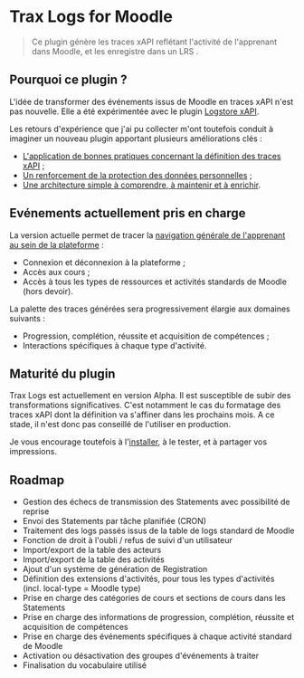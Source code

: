 # Trax Logs for Moodle

> Ce plugin génère les traces xAPI reflétant l'activité de l'apprenant dans Moodle, et les enregistre dans un LRS .


## Pourquoi ce plugin ?

L'idée de transformer des événements issus de Moodle en traces xAPI n'est pas nouvelle. 
Elle a été expérimentée avec le plugin [Logstore xAPI](https://moodle.org/plugins/view/logstore_xapi).

Les retours d'expérience que j'ai pu collecter m'ont toutefois conduit à imaginer un nouveau plugin apportant plusieurs améliorations clés :
* [L'application de bonnes pratiques concernant la définition des traces xAPI](docs/best-practices.md) ;
* [Un renforcement de la protection des données personnelles](docs/privacy.md) ;
* [Une architecture simple à comprendre, à maintenir et à enrichir](docs/tech.md).


## Evénements actuellement pris en charge

La version actuelle permet de tracer la [navigation générale de l'apprenant au sein de la plateforme](docs/events.md) :
* Connexion et déconnexion à la plateforme ;
* Accès aux cours ;
* Accès à tous les types de ressources et activités standards de Moodle (hors devoir).

La palette des traces générées sera progressivement élargie aux domaines suivants :
* Progression, complétion, réussite et acquisition de compétences ;
* Interactions spécifiques à chaque type d'activité.


## Maturité du plugin

Trax Logs est actuellement en version Alpha. Il est susceptible de subir des transformations significatives. 
C'est notamment le cas du formatage des traces xAPI dont la définition va s'affiner dans les prochains mois.
A ce stade, il n'est donc pas conseillé de l'utiliser en production.

Je vous encourage toutefois à l'[installer](docs/tech.md), à le tester, et à partager vos impressions.


## Roadmap

* Gestion des échecs de transmission des Statements avec possibilité de reprise
* Envoi des Statements par tâche planifiée (CRON)
* Traitement des logs passés issus de la table de logs standard de Moodle
* Fonction de droit à l'oubli / refus de suivi d'un utilisateur
* Import/export de la table des acteurs 
* Import/export de la table des activités 
* Ajout d'un système de génération de Registration
* Définition des extensions d'activités, pour tous les types d'activités (incl. local-type = Moodle type)
* Prise en charge des catégories de cours et sections de cours dans les Statements
* Prise en charge des informations de progression, complétion, réussite et acquisition de compétences
* Prise en charge des événements spécifiques à chaque activité standard de Moodle
* Activation ou désactivation des groupes d'événements à traiter
* Finalisation du vocabulaire utilisé


